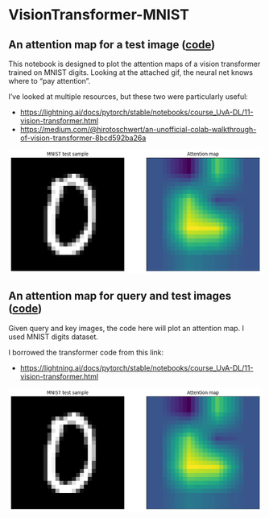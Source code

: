 # VisionTransformer-MNIST

## An attention map for a test image ([code](https://github.com/mashaan14/VisionTransformer-MNIST/blob/main/VisionTransformer_MNIST.ipynb))
This notebook is designed to plot the attention maps of a vision transformer trained on MNIST digits. Looking at the attached gif, the neural net knows where to “pay attention”.

I’ve looked at multiple resources, but these two were particularly useful:
  - https://lightning.ai/docs/pytorch/stable/notebooks/course_UvA-DL/11-vision-transformer.html
  - https://medium.com/@hirotoschwert/an-unofficial-colab-walkthrough-of-vision-transformer-8bcd592ba26a

<p align="center">
  <img src="myimage.gif" />
</p>

## An attention map for query and test images ([code](https://github.com/mashaan14/VisionTransformer-MNIST/blob/main/VisionTransformer_MNIST_query_key.ipynb))
Given query and key images, the code here will plot an attention map. I used MNIST digits dataset.

I borrowed the transformer code from this link:
  - https://lightning.ai/docs/pytorch/stable/notebooks/course_UvA-DL/11-vision-transformer.html

<p align="center">
  <img src="myimage.gif" />
</p>

